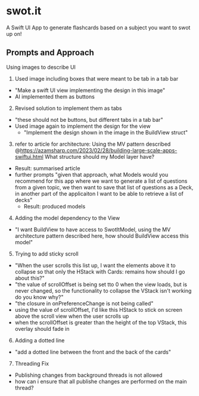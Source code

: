 # swot.it
A Swift UI App to generate flashcards based on a subject you want to swot up on!

## Prompts and Approach

Using images to describe UI

1. Used image including boxes that were meant to be tab in a tab bar
  * "Make a swift UI view implementing the design in this image"
  * AI implemented them as buttons
2. Revised solution to implement them as tabs
  * "these should not be buttons, but different tabs in a tab bar"
  * Used image again to implement the design for the view
    * "Implement the design shown in the image in the BuildView struct"
3. refer to article for architecture: Using the MV pattern described @https://azamsharp.com/2023/02/28/building-large-scale-apps-swiftui.html What structure should my Model layer have?
  * Result: summarised article
  * further prompts "given that approach, what Models would you recommend for this app where we want to generate a list of questions from a given topic, we then want to save that list of questions as a Deck, in another part of the applicaiton I want to be able to retrieve a list of decks"
    * Result: produced models
4. Adding the model dependency to the View
  * "I want BuildView to have access to SwotItModel, using the MV architecture pattern described here, how should BuildView access this model"
5. Trying to add sticky scroll
  * "When the user scrolls this list up, I want the elements above it to collapse so that only the HStack with Cards: remains how should I go about this?"
  * "the value of scrollOffset is being set tto 0 when the view loads, but is never changed, so the functionality to collapse the VStack isn't working do you know why?"
  * "the closure in onPreferenceChange is not being called"
  * using the value of scrollOffset, I'd like this HStack to stick on screen above the scroll view when the user scrolls up
  * when the scrollOffset is greater than the height of the top VStack, this overlay should fade in
6. Adding a dotted line
  * "add a dotted line between the front and the back of the cards"
7. Threading Fix
  * Publishing changes from background threads is not allowed
  * how can i ensure that all publishe changes are performed on the main thread?

